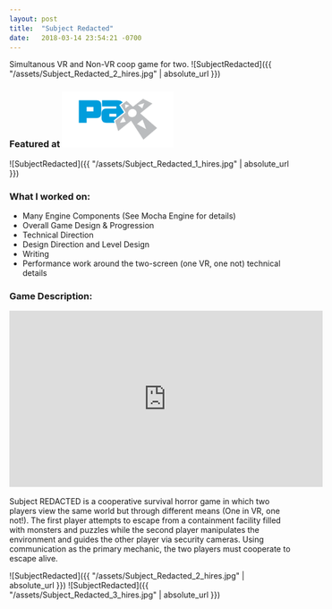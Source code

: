 ```yaml
---
layout: post
title:  "Subject Redacted"
date:   2018-03-14 23:54:21 -0700
---
```


Simultanous VR and Non-VR coop game for two.
![SubjectRedacted]({{ "/assets/Subject_Redacted_2_hires.jpg" | absolute_url }})
<!--more-->

### Featured at <img src="/assets/pax.png" alt="Drawing" style="width: 200px;"/>

![SubjectRedacted]({{ "/assets/Subject_Redacted_1_hires.jpg" | absolute_url }})

### What I worked on:

* Many Engine Components (See Mocha Engine for details)
* Overall Game Design & Progression
* Technical Direction
* Design Direction and Level Design
* Writing
* Performance work around the two-screen (one VR, one not) technical details
 

### Game Description:

<iframe width="560" height="315" src="https://www.youtube.com/embed/vQO8ioYzmt0?rel=0" frameborder="0" allow="autoplay; encrypted-media" allowfullscreen></iframe>

Subject REDACTED is a cooperative survival horror game in which two players view the same world but through different means (One in VR, one not!). The first player attempts to escape from a containment facility filled with monsters and puzzles while the second player manipulates the environment and guides the other player via security cameras. Using communication as the primary mechanic, the two players must cooperate to escape alive.

![SubjectRedacted]({{ "/assets/Subject_Redacted_2_hires.jpg" | absolute_url }})
![SubjectRedacted]({{ "/assets/Subject_Redacted_3_hires.jpg" | absolute_url }})
